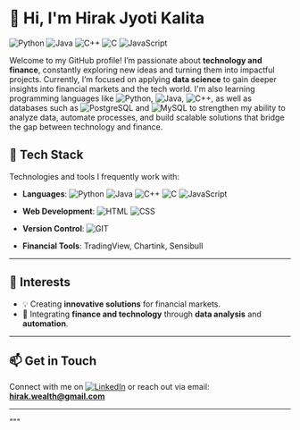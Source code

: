 
# 👋 Hi, I'm Hirak Jyoti Kalita

![Python](https://img.shields.io/badge/Python-3776AB?style=for-the-badge&logo=python&logoColor=white)
![Java](https://img.shields.io/badge/Java-007396?style=for-the-badge&logo=java&logoColor=while)
![C++](https://img.shields.io/badge/C%2B%2B-00599C?style=for-the-badge&logo=cplusplus&logoColor=white)
![C](https://img.shields.io/badge/C-00599C?style=for-the-badge&logo=c&logoColor=white)
![JavaScript](https://img.shields.io/badge/JavaScript-F7DF1E?style=for-the-badge&logo=javascript&logoColor=black)





Welcome to my GitHub profile! I’m passionate about **technology and finance**, constantly exploring new ideas and turning them into impactful projects. Currently, I’m focused on applying **data science** to gain deeper insights into financial markets and the tech world. I'm also learning programming languages like ![Python](https://img.shields.io/badge/Python-3776AB?style=flat&logo=python&logoColor=white), ![Java](https://img.shields.io/badge/Java-007396?style=flat&logo=java&logoColor=white), ![C++](https://img.shields.io/badge/C%2B%2B-00599C?style=flat&logo=cplusplus&logoColor=white), as well as databases such as ![PostgreSQL](https://img.shields.io/badge/PostgreSQL-316192?style=flat&logo=postgresql&logoColor=white) and ![MySQL](https://img.shields.io/badge/MySQL-4479A1?style=flat&logo=mysql&logoColor=white) to strengthen my ability to analyze data, automate processes, and build scalable solutions that bridge the gap between technology and finance.



## 🌱 Tech Stack

Technologies and tools I frequently work with:

- **Languages**: ![Python](https://img.shields.io/badge/Python-3776AB?style=flat&logo=python&logoColor=white) ![Java](https://img.shields.io/badge/Java-007396?style=flat&logo=java&logoColor=white) ![C++](https://img.shields.io/badge/C%2B%2B-00599C?style=flat&logo=cplusplus&logoColor=white) ![C](https://img.shields.io/badge/C-00599C?style=flat&logo=c&logoColor=white) ![JavaScript](https://img.shields.io/badge/JavaScript-F7DF1E?style=flat&logo=javascript&logoColor=black)
  
- **Web Development**: ![HTML](https://img.shields.io/badge/HTML5-E34F26?style=flat&logo=html5&logoColor=white) ![CSS](https://img.shields.io/badge/CSS-1572B6?style=flat&logo=css3&logoColor=white)

- **Version Control**: ![GIT](https://img.shields.io/badge/GIT-F05032?style=flat&logo=git&logoColor=white)

- **Financial Tools**: TradingView, Chartink, Sensibull

---

## 👀 Interests

- 💡 Creating **innovative solutions** for financial markets.
- 🔗 Integrating **finance and technology** through **data analysis** and **automation**.

---

## 📫 Get in Touch

Connect with me on [![LinkedIn](https://img.shields.io/badge/LinkedIn-0A66C2?style=flat&logo=linkedin&logoColor=white)](https://www.linkedin.com/in/hirak-jyoti-k-015a53166/) or reach out via email: **hirak.wealth@gmail.com**

---
"""

